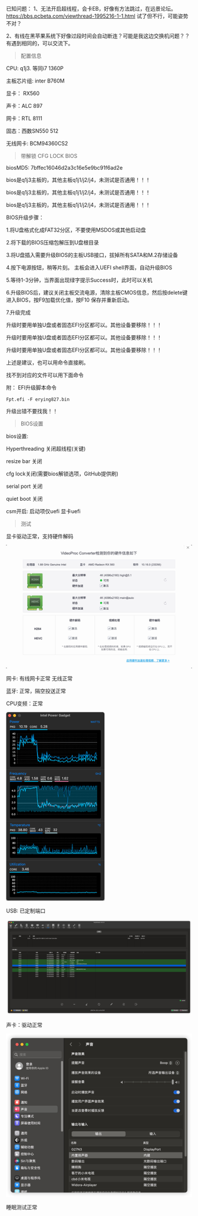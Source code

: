 已知问题： 
1、无法开启超线程，会卡EB，好像有方法跳过，在远景论坛。https://bbs.pcbeta.com/viewthread-1995216-1-1.html   试了但不行，可能姿势不对？

2、有线在黑苹果系统下好像过段时间会自动断连？可能是我这边交换机问题？？有遇到相同的，可以交流下。
> 配置信息

CPU: q1j3. 等同i7 1360P

主板芯片组: inter B760M 

显卡： RX560

声卡：ALC 897

网卡：RTL 8111

固态：西数SN550 512

无线网卡: BCM94360CS2 


> 带解锁 CFG LOCK BIOS

biosMD5: 7bffec16046d2a3c16e5e9bc91f6ad2e

bios是q1j3主板的，其他主板q1j1/j2/j4，未测试是否通用！！！

bios是q1j3主板的，其他主板q1j1/j2/j4，未测试是否通用！！！

bios是q1j3主板的，其他主板q1j1/j2/j4，未测试是否通用！！！


BIOS升级步骤：

1.将U盘格式化成FAT32分区，不要使用MSDOS或其他启动盘

2.将下载的BIOS压缩包解压到U盘根目录

3.将U盘插入需要升级BIOS的主板USB接口，拔掉所有SATA和M.2存储设备

4.按下电源按钮，稍等片刻。 主板会进入UEFI shell界面，自动升级BIOS

5.等待1-3分钟，当界面出现绿字提示Success时，此时可以关机

6.升级BIOS后，建议关闭主板交流电源，清除主板CMOS信息，然后按delete键进入BIOS，按F9加载优化值，按F10 保存并重新启动。

7.升级完成



升级时要用单独U盘或者固态EFI分区都可以。其他设备要移除！！！

升级时要用单独U盘或者固态EFI分区都可以。其他设备要移除！！！

升级时要用单独U盘或者固态EFI分区都可以。其他设备要移除！！！

上述是建议，也可以用命令直接刷。



找不到对应的文件可以用下面命令

附： EFI升级脚本命令

```
Fpt.efi -F erying827.bin
```





升级出错不要找我！！



> BIOS设置

bios设置:

Hyperthreading 关闭超线程(关键)

resize  bar 关闭

cfg lock关闭(需要bios解锁选项，GitHub提供刷)

serial port  关闭

quiet boot 关闭

csm开启:  启动项仅uefi 显卡uefi 



> 测试

显卡驱动正常，支持硬件解码

<img src="./image/GPU.jpg" alt="CPU" style="zoom:50%;" />

网卡: 有线网卡正常 无线正常

蓝牙: 正常，隔空投送正常

CPU变频：正常





<img src="./image/CPU.png" alt="CPU" style="zoom:50%;" />

USB: 已定制端口

<img src="./image/usb.jpg" alt="CPU" style="zoom:50%;" />



声卡：驱动正常

<img src="./image/voice.jpg" alt="CPU" style="zoom:50%;" />

睡眠测试正常
